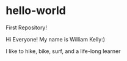 # hello-world
First Repository!

Hi Everyone!
My name is William Kelly:)

I like to hike, bike, surf, and a life-long learner

